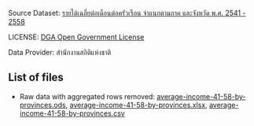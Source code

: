 Source Dataset: [รายได้เฉลี่ยต่อเดือนต่อครัวเรือน จำแนกตามภาค และจังหวัด พ.ศ. 2541 - 2558](https://data.go.th/DatasetDetail.aspx?id=7049410f-5bb8-4c75-9e94-112ca18b63e2)

LICENSE: [DGA Open Government License](https://data.go.th/TermsAndConditions.aspx)

Data Provider: สำนักงานสถิติแห่งชาติ

## List of files

* Raw data with aggregated rows removed: [average-income-41-58-by-provinces.ods](average-income-41-58-by-provinces.ods), [average-income-41-58-by-provinces.xlsx](average-income-41-58-by-provinces.xlsx), [average-income-41-58-by-provinces.csv](average-income-41-58-by-provinces.csv)


